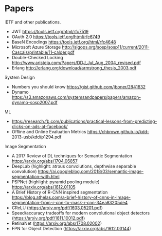 # Papers
IETF and other publications.

* JWT https://tools.ietf.org/html/rfc7519
* OAuth 2.0 https://tools.ietf.org/html/rfc6749
* BaseN Encodings https://tools.ietf.org/html/rfc4648
* Microsoft Azure Storage http://sigops.org/sosp/sosp11/current/2011-Cascais/printable/11-calder.pdf
* Double-Checked Locking http://www.aristeia.com/Papers/DDJ_Jul_Aug_2004_revised.pdf
* Erlang http://erlang.org/download/armstrong_thesis_2003.pdf

System Design
* Numbers you should know https://gist.github.com/jboner/2841832
* Dynamo https://s3.amazonaws.com/systemsandpapers/papers/amazon-dynamo-sosp2007.pdf

ML

* https://research.fb.com/publications/practical-lessons-from-predicting-clicks-on-ads-at-facebook/
* Offline and Online Evaluation Metrics https://chbrown.github.io/kdd-2013-usb/kdd/p1294.pdf

Image Segmentation
* A 2017 Review of DL techniques for Semantic Segmentation https://arxiv.org/abs/1704.06857
* DeepLab (highlight: atrous convolutions, depthwise separable convolution) https://ai.googleblog.com/2018/03/semantic-image-segmentation-with.html
* PSPNet (highlight: pyramid pooling module) https://arxiv.org/abs/1612.01105
* A Brief History of R-CNN inspired segmentation https://blog.athelas.com/a-brief-history-of-cnns-in-image-segmentation-from-r-cnn-to-mask-r-cnn-34ea83205de4
* CReLU (https://arxiv.org/pdf/1603.05201.pdf)
* Speed/accuracy tradeoffs for modern convolutional object detectors (https://arxiv.org/pdf/1611.10012.pdf)
* RetinaNet (https://arxiv.org/abs/1708.02002)
* FPN for Object Detection (https://arxiv.org/abs/1612.03144)
